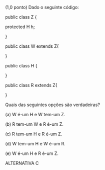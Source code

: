 (1,0 ponto) Dado o seguinte código:

public class Z {

protected H h;

}

public class W extends Z{

}

public class H {

}

public class R extends Z{

}

Quais das seguintes opções são verdadeiras?

(a) W é-um H e W tem-um Z.

(b) R tem-um W e R é-um Z.

(c) R tem-um H e R é-um Z.

(d) W tem-um H e W é-um R.

(e) W é-um H e R é-um Z.


ALTERNATIVA C